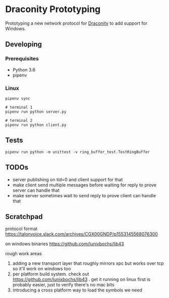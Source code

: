 Draconity Prototyping
=====================

Prototyping a new network protocol for [Draconity](https://github.com/talonvoice/draconity) to add support for Windows.

## Developing

### Prerequisites

* Python 3.6
* pipenv

### Linux

```
pipenv sync

# terminal 1
pipenv run python server.py

# terminal 2
pipenv run python client.py
```

## Tests

```
pipenv run python -m unittest -v ring_buffer_test.TestRingBuffer
```

## TODOs

* server publishing on tid=0 and client support for that
* make client send multiple messages before waiting for reply to prove server can handle that
* make server sometimes wait to send reply to prove client can handle that

## Scratchpad

protocol format
https://talonvoice.slack.com/archives/CGX00GNDP/p1553145568076300

on windows binaries
https://github.com/lunixbochs/lib43

rough work areas
1. adding a new transport layer that roughly mirrors xpc but works over tcp so it'll work on windows too
2. per platform build system. check out https://github.com/lunixbochs/lib43 . get it running on linux first is probably easier, just to verify there's no mac bits
3. introducing a cross platform way to load the symbols we need

